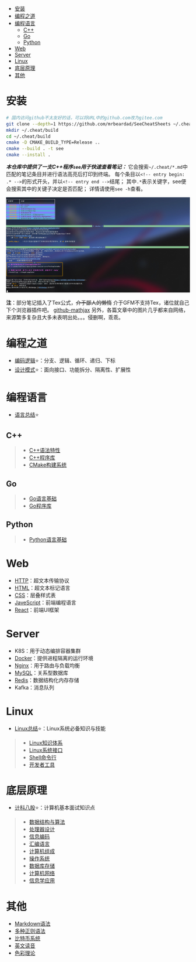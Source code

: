 - [安装](#安装)
- [编程之道](#编程之道)
- [编程语言](#编程语言)
  - [C++](#c)
  - [Go](#go)
  - [Python](#python)
- [Web](#web)
- [Server](#server)
- [Linux](#linux)
- [底层原理](#底层原理)
- [其他](#其他)

# 安装
```sh
# 国内访问github不太友好的话，可以将URL中的github.com改为gitee.com
git clone --depth=1 https://github.com/mrbeardad/SeeCheatSheets ~/.cheat
mkdir ~/.cheat/build
cd ~/.cheat/build
cmake -D CMAKE_BUILD_TYPE=Release ..
cmake --build . -t see
cmake --install .
```
***本仓库中提供了一支C++程序`see`用于快速查看笔记：***
它会搜索`~/.cheat/*.md`中匹配的笔记条目并进行语法高亮后打印到终端。
每个条目以`<!-- entry begin: .* -->`的形式开头，并以`<!-- entry end -->`结尾；
其中`.*`表示关键字，see便会搜索其中的关键子决定是否匹配；
详情请使用`see -h`查看。

![see](images/see.jpg)


**注**：部分笔记插入了Tex公式，~~介于鄙人的懒惰~~ 介于GFM不支持Tex，诸位就自己下个浏览器插件吧。
[github-mathjax](https://chrome.google.com/webstore/detail/mathjax-3-plugin-for-gith/peoghobgdhejhcmgoppjpjcidngdfkod/related?hl=en "如果从Web Store安装失败则尝试手动下载并安装其github源码")
另外，各篇文章中的图片几乎都来自网络，来源繁多复杂且大多未表明出处。。。侵删啊，乖乖。

# 编程之道
* [编码逻辑](coding.md):star:：分支、逻辑、循环、递归、下标
* [设计模式](dspt.md):star:：面向接口、功能拆分、隔离性、扩展性

# 编程语言
* [语言总结](langsum.md):star:
## C++
> * [C++语法特性](cpp.md)
> * [C++程序库](cppman.md)
> * [CMake构建系统](cmake.md)
## Go
> * [Go语言基础](go.md)
> * [Go程序库](goman.md)
## Python
> * [Python语言基础](python.md)

# Web
* [HTTP](http.md)：超文本传输协议
* [HTML](html.md)：超文本标记语言
* [CSS](css.md)：层叠样式表
* [JaveScript](js.md)：前端编程语言
* [React](react.md)：前端UI框架

# Server
* K8S：用于动态编排容器集群
* [Docker](docker.md)：提供进程隔离的运行环境
* [Nginx](nginx.md)：用于路由与负载均衡
* [MySQL](sql.md)：关系型数据库
* [Redis](redis.md)：数据结构化内存存储
* Kafka：消息队列

# Linux
* [Linux总结](linuxsum.md):star:：Linux系统必备知识与技能
> * [Linux知识体系](linux.md)
> * [Linux系统接口](apue.md)
> * [Shell命令行](bash.md)
> * [开发者工具](devtool.md)

# 底层原理
* [计科八股](interview.md):star:：计算机基本面试知识点
> * [数据结构与算法](dsaa.md)
> * [处理器设计](cpu.md)
> * [信息编码](code.md)
> * [汇编语言](asm.md)
> * [计算机组成](bus.md)
> * [操作系统](os.md)
> * [数据库存储](innodb.md)
> * [计算机网络](network.md)
> * [信息学应用](security.md)

# 其他
* [Markdown语法](markdown.md)
* [多种正则语法](regex.md)
* [比特币系统](bitcoin.md)
* [英文读音](english.md)
* [色彩理论](color.md)